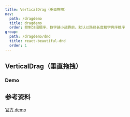 ```yaml
---
title: VerticalDrag（垂直拖拽）
nav:
  path: /dragdemo
  title: dragdemo
  order: 控制分组顺序，数字越小越靠前，默认以路径长度和字典序排序
group:
  path: /dragdemo/dnd
  title: react-beautiful-dnd
  order: 1
---
```


## VerticalDrag（垂直拖拽）

### Demo

<code src="./VerticalDrag.jsx" title='基于react-beautiful-dnd的的垂直拖拽' desc='带一点简单的样式'></code>

## 参考资料

[官方 demo](https://github.com/atlassian/react-beautiful-dnd/blob/master/docs/about/examples.md)
